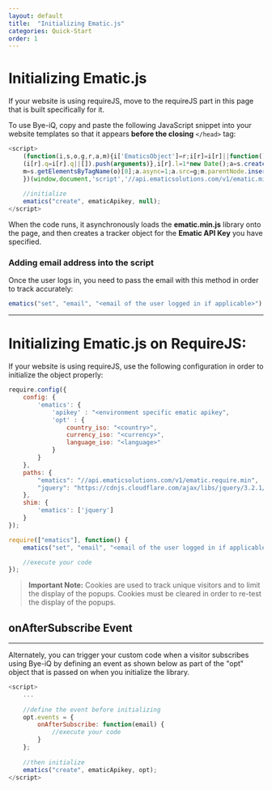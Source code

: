 ```yaml
---
layout: default
title:  "Initializing Ematic.js"
categories: Quick-Start
order: 1
---
```


# Initializing Ematic.js

If your website is using requireJS, move to the requireJS part in this page that is built specifically for it.

To use Bye-iQ, copy and paste the following JavaScript snippet into your website templates so that it appears __before the closing__ ```</head>``` tag:


```js
<script>
    (function(i,s,o,g,r,a,m){i['EmaticsObject']=r;i[r]=i[r]||function(){
    (i[r].q=i[r].q||[]).push(arguments)},i[r].l=1*new Date();a=s.createElement(o),
    m=s.getElementsByTagName(o)[0];a.async=1;a.src=g;m.parentNode.insertBefore(a,m)
    })(window,document,'script','//api.ematicsolutions.com/v1/ematic.min.js','ematics');
    
    //initialize
    ematics("create", ematicApikey, null);
</script>
```

When the code runs, it asynchronously loads the __ematic.min.js__ library onto the page, and then creates a tracker object for the __Ematic API Key__ you have specified.

### Adding email address into the script

Once the user logs in, you need to pass the email with this method in order to track accurately:

```js
ematics("set", "email", "<email of the user logged in if applicable>")
```
---
# Initializing Ematic.js on RequireJS:

If your website is using requireJS, use the following configuration in order to initialize the object properly:

```js
require.config({
    config: {
        'ematics': {
            'apikey' : "<environment specific ematic apikey",
            'opt' : {
                country_iso: "<country>",
                currency_iso: "<currency>",
                language_iso: "<language>"
            }
        }
    },
    paths: {
        "ematics": "//api.ematicsolutions.com/v1/ematic.require.min",
        "jquery": "https://cdnjs.cloudflare.com/ajax/libs/jquery/3.2.1/jquery.min" //or your local jquery path
    },
    shim: {
        'ematics': ['jquery']
    }
});

require(["ematics"], function() {
    ematics("set", "email", "<email of the user logged in if applicable>");

    //execute your code
});
```
> __Important Note:__ Cookies are used to track unique visitors and to limit the display of the popups. Cookies must be cleared in order to re-test the display of the popups.

## onAfterSubscribe Event
---
Alternately, you can trigger your custom code when a visitor subscribes using Bye-iQ by defining an event as shown below as part of the "opt" object that is passed on when you initialize the library.

```js
<script>
    ...
    
    //define the event before initializing
    opt.events = {
        onAfterSubscribe: function(email) {
            //execute your code
        }
    };
    
    //then initialize
    ematics("create", ematicApikey, opt);
</script>
```